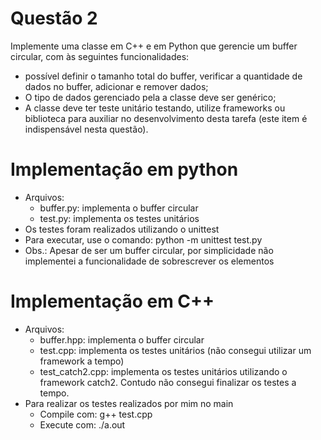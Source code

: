 # Questão 2
Implemente uma classe em C++ e em Python que gerencie um buffer circular, com às seguintes funcionalidades:
- possível definir o tamanho total do buffer, verificar a quantidade de dados no buffer, adicionar e remover dados;
- O tipo de dados gerenciado pela a classe deve ser genérico;
- A classe deve ter teste unitário testando, utilize frameworks ou biblioteca para auxiliar no desenvolvimento desta tarefa (este item é indispensável nesta questão).

# Implementação em python

- Arquivos:
    - buffer.py: implementa o buffer circular
    - test.py: implementa os testes unitários
- Os testes foram realizados utilizando o unittest
- Para executar, use o comando: python -m unittest test.py
- Obs.: Apesar de ser um buffer circular, por simplicidade não implementei a funcionalidade de sobrescrever os elementos

# Implementação em C++

- Arquivos:
    - buffer.hpp: implementa o buffer circular
    - test.cpp: implementa os testes unitários (não consegui utilizar um framework a tempo)
    - test_catch2.cpp: implementa os testes unitários utilizando o framework catch2. Contudo não consegui finalizar os testes a tempo.
- Para realizar os testes realizados por mim no main
    - Compile com: g++ test.cpp
    - Execute com: ./a.out